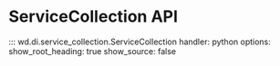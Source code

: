 # ServiceCollection API


::: wd.di.service_collection.ServiceCollection
    handler: python
    options:
      show_root_heading: true
      show_source: false 


